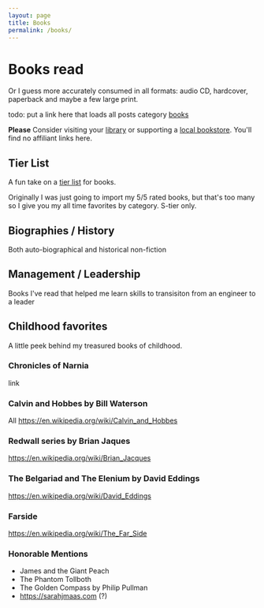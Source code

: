```yaml
---
layout: page
title: Books
permalink: /books/
---
```


# Books read

Or I guess more accurately consumed in all formats: audio CD, hardcover, paperback and maybe a few large print. 

todo: put a link here that loads all posts category [books](#)

**Please** Consider visiting your [library](https://www.nypl.org) or supporting a [local bookstore](https://www.liftbridgebooks.com). You'll find no affiliant links here.

## Tier List

A fun take on a [tier list](https://en.wikipedia.org/wiki/Tier_list) for books.

Originally I was just going to import my 5/5 rated books, but that's too many so I give you my all time favorites by category. S-tier only.

## Biographies / History

Both auto-biographical and historical non-fiction

## Management / Leadership

Books I've read that helped me learn skills to transisiton from an engineer to a leader

## Childhood favorites

A little peek behind my treasured books of childhood.

### Chronicles of Narnia 

link

### Calvin and Hobbes by Bill Waterson

All https://en.wikipedia.org/wiki/Calvin_and_Hobbes

### Redwall series by Brian Jaques

https://en.wikipedia.org/wiki/Brian_Jacques

### The Belgariad and The Elenium by David Eddings

https://en.wikipedia.org/wiki/David_Eddings

### Farside

https://en.wikipedia.org/wiki/The_Far_Side


### Honorable Mentions

- James and the Giant Peach
- The Phantom Tollboth
- The Golden Compass by Philip Pullman
- https://sarahjmaas.com (?)